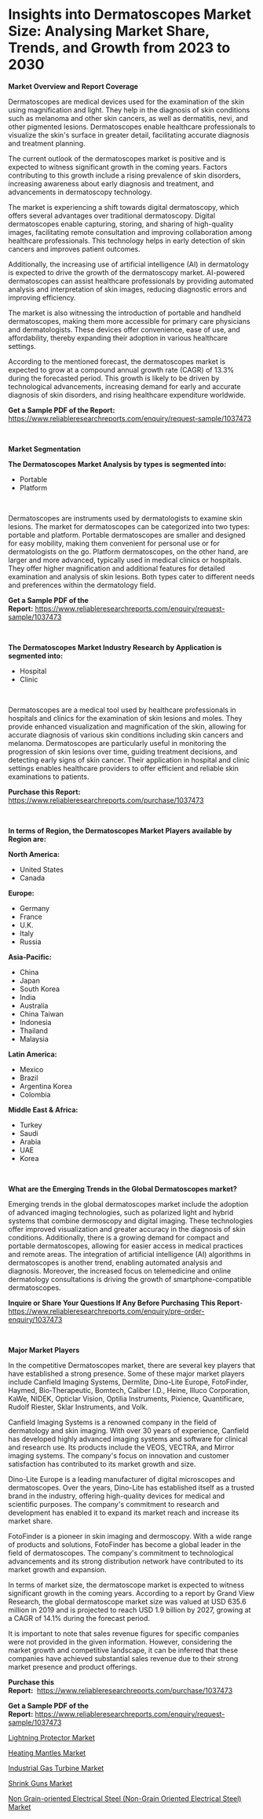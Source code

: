 <p><h1>Insights into Dermatoscopes Market Size: Analysing Market Share, Trends, and Growth from 2023 to 2030</h1></p><p><strong>Market Overview and Report Coverage</strong></p>
<p><p>Dermatoscopes are medical devices used for the examination of the skin using magnification and light. They help in the diagnosis of skin conditions such as melanoma and other skin cancers, as well as dermatitis, nevi, and other pigmented lesions. Dermatoscopes enable healthcare professionals to visualize the skin's surface in greater detail, facilitating accurate diagnosis and treatment planning.</p><p>The current outlook of the dermatoscopes market is positive and is expected to witness significant growth in the coming years. Factors contributing to this growth include a rising prevalence of skin disorders, increasing awareness about early diagnosis and treatment, and advancements in dermatoscopy technology.</p><p>The market is experiencing a shift towards digital dermatoscopy, which offers several advantages over traditional dermatoscopy. Digital dermatoscopes enable capturing, storing, and sharing of high-quality images, facilitating remote consultation and improving collaboration among healthcare professionals. This technology helps in early detection of skin cancers and improves patient outcomes.</p><p>Additionally, the increasing use of artificial intelligence (AI) in dermatology is expected to drive the growth of the dermatoscopy market. AI-powered dermatoscopes can assist healthcare professionals by providing automated analysis and interpretation of skin images, reducing diagnostic errors and improving efficiency.</p><p>The market is also witnessing the introduction of portable and handheld dermatoscopes, making them more accessible for primary care physicians and dermatologists. These devices offer convenience, ease of use, and affordability, thereby expanding their adoption in various healthcare settings.</p><p>According to the mentioned forecast, the dermatoscopes market is expected to grow at a compound annual growth rate (CAGR) of 13.3% during the forecasted period. This growth is likely to be driven by technological advancements, increasing demand for early and accurate diagnosis of skin disorders, and rising healthcare expenditure worldwide.</p></p>
<p><strong>Get a Sample PDF of the Report:</strong> <a href="https://www.reliableresearchreports.com/enquiry/request-sample/1037473">https://www.reliableresearchreports.com/enquiry/request-sample/1037473</a></p>
<p>&nbsp;</p>
<p><strong>Market Segmentation</strong></p>
<p><strong>The Dermatoscopes Market Analysis by types is segmented into:</strong></p>
<p><ul><li>Portable</li><li>Platform</li></ul></p>
<p>&nbsp;</p>
<p><p>Dermatoscopes are instruments used by dermatologists to examine skin lesions. The market for dermatoscopes can be categorized into two types: portable and platform. Portable dermatoscopes are smaller and designed for easy mobility, making them convenient for personal use or for dermatologists on the go. Platform dermatoscopes, on the other hand, are larger and more advanced, typically used in medical clinics or hospitals. They offer higher magnification and additional features for detailed examination and analysis of skin lesions. Both types cater to different needs and preferences within the dermatology field.</p></p>
<p><strong>Get a Sample PDF of the Report:</strong>&nbsp;<a href="https://www.reliableresearchreports.com/enquiry/request-sample/1037473">https://www.reliableresearchreports.com/enquiry/request-sample/1037473</a></p>
<p>&nbsp;</p>
<p><strong>The Dermatoscopes Market Industry Research by Application is segmented into:</strong></p>
<p><ul><li>Hospital</li><li>Clinic</li></ul></p>
<p>&nbsp;</p>
<p><p>Dermatoscopes are a medical tool used by healthcare professionals in hospitals and clinics for the examination of skin lesions and moles. They provide enhanced visualization and magnification of the skin, allowing for accurate diagnosis of various skin conditions including skin cancers and melanoma. Dermatoscopes are particularly useful in monitoring the progression of skin lesions over time, guiding treatment decisions, and detecting early signs of skin cancer. Their application in hospital and clinic settings enables healthcare providers to offer efficient and reliable skin examinations to patients.</p></p>
<p><strong>Purchase this Report:</strong>&nbsp; <a href="https://www.reliableresearchreports.com/purchase/1037473">https://www.reliableresearchreports.com/purchase/1037473</a></p>
<p>&nbsp;</p>
<p><strong>In terms of Region, the Dermatoscopes Market Players available by Region are:</strong></p>
<p>
    <p> <strong> North America: </strong>
        <ul>
            <li>United States</li>
            <li>Canada</li>
        </ul>
        </p> 
    <p> <strong> Europe: </strong>
        <ul>
            <li>Germany</li>
            <li>France</li>
            <li>U.K.</li>
            <li>Italy</li>
            <li>Russia</li>
        </ul>
        </p> 
    <p> <strong> Asia-Pacific: </strong>
        <ul>
            <li>China</li>
            <li>Japan</li>
            <li>South Korea</li>
            <li>India</li>
            <li>Australia</li>
            <li>China Taiwan</li>
            <li>Indonesia</li>
            <li>Thailand</li>
            <li>Malaysia</li>
        </ul>
        </p> 
    <p> <strong> Latin America: </strong>
        <ul>
            <li>Mexico</li>
            <li>Brazil</li>
            <li>Argentina Korea</li>
            <li>Colombia</li>
        </ul>
        </p> 
    <p> <strong> Middle East & Africa: </strong>
        <ul>
            <li>Turkey</li>
            <li>Saudi</li>
            <li>Arabia</li>
            <li>UAE</li>
            <li>Korea</li>
        </ul>
    </p>
    </p>
<p>&nbsp;</p>
<p><strong>What are the Emerging Trends in the Global Dermatoscopes market?</strong></p>
<p><p>Emerging trends in the global dermatoscopes market include the adoption of advanced imaging technologies, such as polarized light and hybrid systems that combine dermoscopy and digital imaging. These technologies offer improved visualization and greater accuracy in the diagnosis of skin conditions. Additionally, there is a growing demand for compact and portable dermatoscopes, allowing for easier access in medical practices and remote areas. The integration of artificial intelligence (AI) algorithms in dermatoscopes is another trend, enabling automated analysis and diagnosis. Moreover, the increased focus on telemedicine and online dermatology consultations is driving the growth of smartphone-compatible dermatoscopes.</p></p>
<p><strong>Inquire or Share Your Questions If Any Before Purchasing This Report</strong>- <a href="https://www.reliableresearchreports.com/enquiry/pre-order-enquiry/1037473">https://www.reliableresearchreports.com/enquiry/pre-order-enquiry/1037473</a></p>
<p>&nbsp;</p>
<p><strong>Major Market Players</strong></p>
<p><p>In the competitive Dermatoscopes market, there are several key players that have established a strong presence. Some of these major market players include Canfield Imaging Systems, Dermlite, Dino-Lite Europe, FotoFinder, Haymed, Bio-Therapeutic, Bomtech, Caliber I.D., Heine, Illuco Corporation, KaWe, NIDEK, Opticlar Vision, Optilia Instruments, Pixience, Quantificare, Rudolf Riester, Sklar Instruments, and Volk.</p><p>Canfield Imaging Systems is a renowned company in the field of dermatology and skin imaging. With over 30 years of experience, Canfield has developed highly advanced imaging systems and software for clinical and research use. Its products include the VEOS, VECTRA, and Mirror imaging systems. The company's focus on innovation and customer satisfaction has contributed to its market growth and size.</p><p>Dino-Lite Europe is a leading manufacturer of digital microscopes and dermatoscopes. Over the years, Dino-Lite has established itself as a trusted brand in the industry, offering high-quality devices for medical and scientific purposes. The company's commitment to research and development has enabled it to expand its market reach and increase its market share.</p><p>FotoFinder is a pioneer in skin imaging and dermoscopy. With a wide range of products and solutions, FotoFinder has become a global leader in the field of dermatoscopes. The company's commitment to technological advancements and its strong distribution network have contributed to its market growth and expansion.</p><p>In terms of market size, the dermatoscope market is expected to witness significant growth in the coming years. According to a report by Grand View Research, the global dermatoscope market size was valued at USD 635.6 million in 2019 and is projected to reach USD 1.9 billion by 2027, growing at a CAGR of 14.1% during the forecast period.</p><p>It is important to note that sales revenue figures for specific companies were not provided in the given information. However, considering the market growth and competitive landscape, it can be inferred that these companies have achieved substantial sales revenue due to their strong market presence and product offerings.</p></p>
<p><strong>Purchase this Report:</strong>&nbsp;&nbsp;<a href="https://www.reliableresearchreports.com/purchase/1037473">https://www.reliableresearchreports.com/purchase/1037473</a></p>
<p></p>
<p><strong>Get a Sample PDF of the Report:</strong>&nbsp;<a href="https://www.reliableresearchreports.com/enquiry/request-sample/1037473">https://www.reliableresearchreports.com/enquiry/request-sample/1037473</a></p>
<p><p><a href="https://www.linkedin.com/pulse/lightning-protector-market-size-2023-2030-global-industrial-jiyre/">Lightning Protector Market</a></p><p><a href="https://medium.com/@rombilly2345/heating-mantles-market-size-growth-forecast-2023-2030-c6b63ed1a72d">Heating Mantles Market</a></p><p><a href="https://github.com/GroverBarry/Market-Research-Report-List-1/blob/main/industrial-gas-turbine-market.md">Industrial Gas Turbine Market</a></p><p><a href="https://medium.com/@jacks0866979/shrink-guns-market-size-growth-forecast-2023-2030-135e090a61c7">Shrink Guns Market</a></p><p><a href="https://github.com/NorbertYates/Market-Research-Report-List-1/blob/main/non-grain-oriented-electrical-steel-non-grain-oriented-electrical-steel-market.md">Non Grain-oriented Electrical Steel (Non-Grain Oriented Electrical Steel) Market</a></p></p>